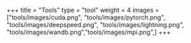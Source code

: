 +++
title = "Tools"
type = "tool"
weight = 4
images = ["tools/images/cuda.png", "tools/images/pytorch.png", "tools/images/deepspeed.png", "tools/images/lightning.png", "tools/images/wandb.png","tools/images/mpi.png",]
+++

